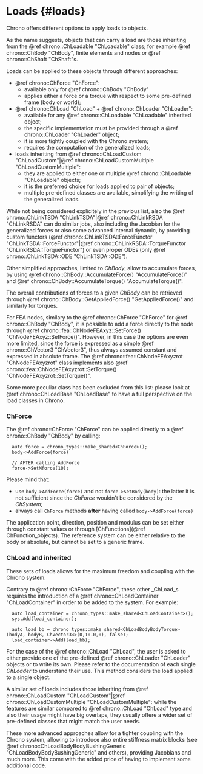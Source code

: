 ﻿
Loads {#loads}
========

Chrono offers different options to apply loads to objects.

As the name suggests, objects that can carry a load are those inheriting from the @ref chrono::ChLoadable "ChLoadable" class; for example @ref chrono::ChBody "ChBody", finite elements and nodes or @ref chrono::ChShaft "ChShaft"s.

Loads can be applied to these objects through different approaches:
+ @ref chrono::ChForce "ChForce":
  - available only for @ref chrono::ChBody "ChBody"
  - applies either a force or a torque with respect to some pre-defined frame (body or world);
+ @ref chrono::ChLoad "ChLoad" + @ref chrono::ChLoader "ChLoader":
  - available for any @ref chrono::ChLoadable "ChLoadable" inherited object;
  - the specific implementation must be provided through a @ref chrono::ChLoader "ChLoader" object;
  - it is more tightly coupled with the Chrono system;
  - requires the computation of the generalized loads;
+ loads inheriting from @ref chrono::ChLoadCustom "ChLoadCustom"|@ref chrono::ChLoadCustomMultiple "ChLoadCustomMultiple":
  - they are applied to either one or multiple @ref chrono::ChLoadable "ChLoadable" objects;
  - it is the preferred choice for loads applied to pair of objects;
  - multiple pre-defined classes are available, simplifying the writing of the generalized loads.

While not being considered explicitely in the previous list, also the @ref chrono::ChLinkTSDA "ChLinkTSDA"|@ref chrono::ChLinkRSDA "ChLinkRSDA" can do similar jobs, also including the Jacobian for the generalized forces or also some advanced internal dynamic, by providing custom functors (@ref chrono::ChLinkTSDA::ForceFunctor "ChLinkTSDA::ForceFunctor"|@ref chrono::ChLinkRSDA::TorqueFunctor "ChLinkRSDA::TorqueFunctor") or even proper ODEs (only @ref chrono::ChLinkTSDA::ODE "ChLinkTSDA::ODE").

Other simplified approaches, limited to _ChBody_, allow to accumulate forces, by using @ref chrono::ChBody::AccumulateForce() "AccumulateForce()" and @ref chrono::ChBody::AccumulateTorque() "AccumulateTorque()".

The overall contributions of forces to a given _ChBody_ can be retrieved through @ref chrono::ChBody::GetAppliedForce() "GetAppliedForce()" and similarly for torques.

For FEA nodes, similary to the @ref chrono::ChForce "ChForce" for @ref chrono::ChBody "ChBody", it is possible to add a force directly to the node through @ref chrono::fea::ChNodeFEAxyz::SetForce() "ChNodeFEAxyz::SetForce()". However, in this case the options are even more limited, since the force is expressed as a simple @ref chrono::ChVector3 "ChVector3", thus always assumed constant and expressed in absolute frame. The @ref chrono::fea::ChNodeFEAxyzrot "ChNodeFEAxyzrot" class implements also @ref chrono::fea::ChNodeFEAxyzrot::SetTorque() "ChNodeFEAxyzrot::SetTorque()".

Some more peculiar class has been excluded from this list: please look at @ref chrono::ChLoadBase "ChLoadBase" to have a full perspective on the load classes in Chrono.


### ChForce

The @ref chrono::ChForce "ChForce" can be applied directly to a @ref chrono::ChBody "ChBody" by calling:
~~~{.cpp}
  auto force = chrono_types::make_shared<ChForce>();
  body->AddForce(force)

  // AFTER calling AddForce
  force->SetMforce(10);
~~~

Please mind that:
- use `body->AddForce(force)` and not `force->SetBody(body)`: the latter it is not sufficient since the _ChForce_ wouldn't be considered by the _ChSystem_;
- always call `ChForce` methods **after** having called `body->AddForce(force)`

The application point, direction, position and modulus can be set either through constant values or through [ChFunctions](@ref ChFunction_objects). The reference system can be either relative to the body or absolute, but cannot be set to a generic frame.


### ChLoad and inherited

These sets of loads allows for the maximum freedom and coupling with the Chrono system.

Contrary to @ref chrono::ChForce "ChForce", these other _ChLoad_s requires the introduction of a @ref chrono::ChLoadContainer "ChLoadContainer" in order to be added to the system. For example:

~~~{.cpp}
  auto load_container = chrono_types::make_shared<ChLoadContainer>();
  sys.Add(load_container);

  auto load_bb = chrono_types::make_shared<ChLoadBodyBodyTorque>(bodyA, bodyB, ChVector3<>(0,10.0,0), false);
  load_container->Add(load_bb);
~~~

For the case of the @ref chrono::ChLoad "ChLoad", the user is asked to either provide one of the pre-defined @ref chrono::ChLoader "ChLoader" objects or to write its own. Please refer to the documentation of each single _ChLoader_ to understand their use. This method considers the load applied to a single object.

A similar set of loads includes those inheriting from @ref chrono::ChLoadCustom "ChLoadCustom"|@ref chrono::ChLoadCustomMultiple "ChLoadCustomMultiple": while the features are similar compared to @ref chrono::ChLoad "ChLoad" type and also their usage might have big overlaps, they usually offere a wider set of pre-defined classes that might match the user needs.

These more advanced approaches allow for a tighter coupling with the Chrono system, allowing to introduce also entire stiffness matrix blocks (see @ref chrono::ChLoadBodyBodyBushingGeneric "ChLoadBodyBodyBushingGeneric" and others), providing Jacobians and much more. This come with the added price of having to implement some additional code.